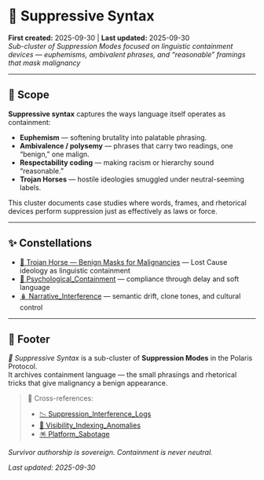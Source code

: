 # 🔖 Suppressive Syntax  
**First created:** 2025-09-30 | **Last updated:** 2025-09-30  
*Sub-cluster of Suppression Modes focused on linguistic containment devices — euphemisms, ambivalent phrases, and “reasonable” framings that mask malignancy*  

---

## 🌱 Scope  
**Suppressive syntax** captures the ways language itself operates as containment:  
- **Euphemism** — softening brutality into palatable phrasing.  
- **Ambivalence / polysemy** — phrases that carry two readings, one “benign,” one malign.  
- **Respectability coding** — making racism or hierarchy sound “reasonable.”  
- **Trojan Horses** — hostile ideologies smuggled under neutral-seeming labels.  

This cluster documents case studies where words, frames, and rhetorical devices perform suppression just as effectively as laws or force.  

---

## ✨ Constellations  
- [🧬 Trojan Horse — Benign Masks for Malignancies](./🧬_trojan_horse.md) — Lost Cause ideology as linguistic containment  
- [🧠 Psychological_Containment](../🧠_psychological_containment) — compliance through delay and soft language  
- [🪆 Narrative_Interference](../🪆_narrative_interference) — semantic drift, clone tones, and cultural control  

---

## 🏮 Footer  
*🔖 Suppressive Syntax* is a sub-cluster of **Suppression Modes** in the Polaris Protocol.  
It archives containment language — the small phrasings and rhetorical tricks that give malignancy a benign appearance.  

> 📡 Cross-references:  
> - [📉 Suppression_Interference_Logs](../../../../Metadata_Sabotage_Network/Suppression_Layers/📉_Suppression_Interference_Logs)  
> - [🔮 Visibility_Indexing_Anomalies](../../../../Metadata_Sabotage_Network/Suppression_Layers/🔮_Visibility_Indexing_Anomalies/README.md)  
> - [🪅 Platform_Sabotage](../../../../Metadata_Sabotage_Network/Suppression_Layers/🪅_Platform_Sabotage)  

*Survivor authorship is sovereign. Containment is never neutral.*  

_Last updated: 2025-09-30_  
